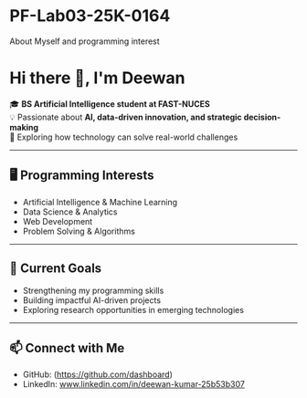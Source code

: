 # PF-Lab03-25K-0164
About Myself and programming interest
# Hi there 👋, I'm Deewan  

🎓 **BS Artificial Intelligence student at FAST-NUCES**  
💡 Passionate about **AI, data-driven innovation, and strategic decision-making**  
🚀 Exploring how technology can solve real-world challenges  

---

## 🖥️ Programming Interests
- Artificial Intelligence & Machine Learning  
- Data Science & Analytics  
- Web Development  
- Problem Solving & Algorithms  

---

## 🌱 Current Goals
- Strengthening my programming skills  
- Building impactful AI-driven projects  
- Exploring research opportunities in emerging technologies  

---

## 📫 Connect with Me
- GitHub: (https://github.com/dashboard)
- LinkedIn: www.linkedin.com/in/deewan-kumar-25b53b307
